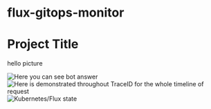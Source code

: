 # flux-gitops-monitor
# Project Title

hello picture

![Here you can see bot answer](1.png)
![Here is demonstrated throughout TraceID for the whole timeline of request](2.png)
![Kubernetes/Flux state](3.png)

